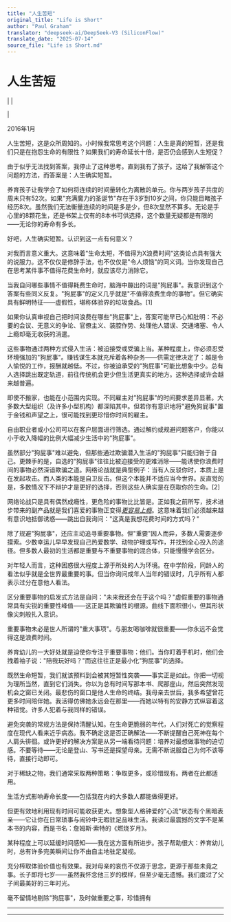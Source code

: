 ```yaml
---
title: "人生苦短"
original_title: "Life is Short"
author: "Paul Graham"
translator: "deepseek-ai/DeepSeek-V3 (SiliconFlow)"
translate_date: "2025-07-14"
source_file: "Life is Short.md"
---
```


# 人生苦短

| | [](index.html)  
  
|   
  
2016年1月  
  
人生苦短，这是众所周知的。小时候我常思考这个问题：人生是真的短暂，还是我们只是在抱怨生命的有限性？如果我们的寿命延长十倍，是否仍会感到人生短促？  
  
由于似乎无法找到答案，我停止了这种思考。直到我有了孩子。这给了我解答这个问题的方法，而答案是：人生确实短暂。  
  
养育孩子让我学会了如何将连续的时间量转化为离散的单元。你与两岁孩子共度的周末只有52次。如果"充满魔力的圣诞节"存在于3岁到10岁之间，你只能目睹孩子经历8次。虽然我们无法衡量连续的时间是多是少，但8次显然不算多。无论是手心里的8颗花生，还是书架上仅有的8本书可供选择，这个数量无疑都是有限的——无论你的寿命有多长。  
  
好吧，人生确实短暂。认识到这一点有何意义？  
  
对我而言意义重大。这意味着"生命太短，不值得为X浪费时间"这类论点具有强大的说服力。这不仅仅是修辞手法，也不仅仅是"令人烦恼"的同义词。当你发现自己在思考某件事不值得花费生命时，就应该尽力消除它。  
  
当我自问哪些事情不值得耗费生命时，脑海中蹦出的词是"狗屁事"。我意识到这个答案有些同义反复。"狗屁事"的定义几乎就是"不值得浪费生命的事物"。但它确实具有鲜明特征——虚假性，堪称体验界的垃圾食品。[1]  
  
如果你认真审视自己把时间浪费在哪些"狗屁事"上，答案可能早已心知肚明：不必要的会议、无意义的争论、官僚主义、装腔作势、处理他人错误、交通堵塞、令人上瘾却毫无收获的消遣。  
  
这些事物通过两种方式侵入生活：被迫接受或受骗上当。某种程度上，你必须忍受环境强加的"狗屁事"。赚钱谋生本就充斥着各种杂务——供需定律决定了：越是令人愉悦的工作，报酬就越低。不过，你被迫承受的"狗屁事"可能比想象中少。总有人选择跳出既定轨道，前往传统机会更少但生活更真实的地方。这种选择或许会越来越普遍。  
  
即使不搬家，也能在小范围内实现。不同雇主对"狗屁事"的时间要求差异显著。大多数大型组织（及许多小型机构）都深陷其中。但若你有意识地将"避免狗屁事"置于金钱和声望之上，很可能找到更珍惜你时间的雇主。  
  
自由职业者或小公司可以在客户层面进行筛选。通过解约或规避问题客户，你能以小于收入降幅的比例大幅减少生活中的"狗屁事"。  
  
虽然部分"狗屁事"难以避免，但那些通过欺骗潜入生活的"狗屁事"只能归咎于自己。更棘手的是，自选的"狗屁事"往往比被迫接受的更难消除——能诱使你浪费时间的事物必然深谙欺骗之道。网络论战就是典型例子：当有人反驳你时，本质上是在发起攻击。而人类的本能是自卫反击。但这个本能并不适应当今世界。反直觉的是，多数情况下不辩护才是更好的选择，否则这些人确实是在窃取你的生命。[2]  
  
网络论战只是具有偶然成瘾性，更危险的事物比比皆是。正如我之前所写，技术进步带来的副产品就是我们喜爱的事物正变得[_更容易上瘾_](addiction.html)。这意味着我们必须越来越有意识地抵御诱惑——跳出自我询问："这真是我想花费时间的方式吗？"  
  
除了规避"狗屁事"，还应主动追寻重要事物。但"重要"因人而异，多数人需要逐步摸索。少数幸运儿早早发现自己热爱数学、动物护理或写作，并找到全心投入的途径。但多数人最初的生活都是重要与不重要事物的混合体，只能慢慢学会区分。  
  
对年轻人而言，这种困惑很大程度上源于所处的人为环境。在中学阶段，同龄人的看法似乎就是全世界最重要的事。但当你询问成年人当年的错误时，几乎所有人都表示过分在意他人看法。  
  
区分重要事物的启发式方法是自问："未来我还会在乎这个吗？"虚假重要的事物通常具有尖锐的重要性峰值——这正是其欺骗性的根源。曲线下面积很小，但其形状像尖刺般扎入意识。  
  
重要事物未必是世人所谓的"重大事项"。与朋友喝咖啡就很重要——你永远不会觉得这是浪费时间。  
  
养育幼儿的一大好处就是迫使你专注于重要事物：他们。当你盯着手机时，他们会拽着袖子说："陪我玩好吗？"而这往往正是最小化"狗屁事"的选择。  
  
既然生命短暂，我们就该预料到会被其短暂性突袭——事实正是如此。你把一切视为理所当然，直到它们消失。你以为总有时间写那本书、爬那座山，然后突然发现机会之窗已关闭。最悲伤的窗口是他人生命的终结。我母亲去世后，我多希望曾花更多时间陪伴她。我活得仿佛她永远会在那里——而她以特有的安静方式纵容着这种错觉。许多人犯着与我同样的错误。  
  
避免突袭的常规方法是保持清醒认知。在生命更脆弱的年代，人们对死亡的觉察程度在现代人看来近乎病态。我不确定这是否正确解法——不断提醒自己死神在每个人肩头徘徊。或许更好的解决方案是从另一端看待问题：培养对最想做事物的迫切感。不要等待——无论是登山、写书还是探望母亲。无需不断说服自己为何不该等待，直接行动即可。  
  
对于稀缺之物，我们通常采取两种策略：争取更多，或珍惜现有。两者在此都适用。  
  
生活方式影响寿命长度——包括我在内的大多数人都能做得更好。  
  
但更有效地利用现有时间可能收获更大。想象型人格钟爱的"心流"状态有个黑暗表亲——它让你在日常琐事与闹铃中无暇驻足品味生活。我读过最震撼的文字不是某本书的内容，而是书名：詹姆斯·索特的《燃烧岁月》。  
  
某种程度上可以延缓时间感知——我在这方面有所进步。孩子帮助很大：养育幼儿时，总有许多完美瞬间让你不由自主地驻足凝视。  
  
充分榨取体验价值也有效果。我对母亲的哀伤不仅源于思念，更源于那些未竟之事。长子即将七岁——虽然我怀念他三岁的模样，但至少毫无遗憾。我们度过了父子间最美好的三年时光。  
  
毫不留情地剔除"狗屁事"，及时做重要之事，珍惜拥有

***  
  
---